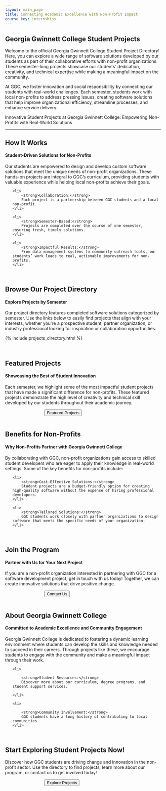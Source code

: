 ```yaml
---
layout: main_page
title: Connecting Academic Excellence with Non-Profit Impact
course_key: internships
---
```


<h2>Georgia Gwinnett College Student Projects</h2>

<p>Welcome to the official Georgia Gwinnett College Student Project Directory! Here, you can explore a wide range of software solutions developed by our students as part of their collaborative efforts with non-profit organizations. These semester-long projects showcase our students' dedication, creativity, and technical expertise while making a meaningful impact on the community.</p>

<p>At GGC, we foster innovation and social responsibility by connecting our students with real-world challenges. Each semester, students work with local non-profits to address pressing issues, creating software solutions that help improve organizational efficiency, streamline processes, and enhance service delivery.</p>

<p>Innovative Student Projects at Georgia Gwinnett College: Empowering Non-Profits with Real-World Solutions </p>

<hr>

<h2>How It Works</h2>

<h4>Student-Driven Solutions for Non-Profits</h4>

<p>Our students are empowered to design and develop custom software solutions that meet the unique needs of non-profit organizations. These hands-on projects are integral to GGC’s curriculum, providing students with valuable experience while helping local non-profits achieve their goals.</p>

<ul>

    <li>
        <strong>Collaboration:</strong>
        Each project is a partnership between GGC students and a local non-profit.
    </li>

    <li>
        <strong>Semester-Based:</strong>
        Projects are completed over the course of one semester, ensuring fresh, timely solutions.
    </li>

    <li>
        <strong>Impactful Results:</strong>
        From data management systems to community outreach tools, our students’ work leads to real, actionable improvements for non-profits.
    </li>

</ul>

<br>

<h2>Browse Our Project Directory</h2>

<h4>Explore Projects by Semester</h4>

<p>Our project directory features completed software solutions categorized by semester. Use the links below to easily find projects that align with your interests, whether you're a prospective student, partner organization, or industry professional looking for inspiration or collaboration opportunities.</p>

{% include projects_directory.html %}

<br>

<h2>Featured Projects</h2>

<h4>Showcasing the Best of Student Innovation</h4>

<p>Each semester, we highlight some of the most impactful student projects that have made a significant difference for non-profits. These featured projects demonstrate the high level of creativity and technical skill developed by our students throughout their academic journey.</p>

<div style = "width: 250px; margin: 0 auto;">
    <button class = "ggc-btn-d" role = "button" onclick = "window.location.href='{{ '/featured/' | relative_url }}'">
        <span class = "text">
            Featured Projects
        </span>
    </button>
</div>

<br>

<h2>Benefits for Non-Profits</h2>

<h4>Why Non-Profits Partner with Georgia Gwinnett College</h4>

<p>By collaborating with GGC, non-profit organizations gain access to skilled student developers who are eager to apply their knowledge in real-world settings. Some of the key benefits for non-profits include:</p>

<ul>

    <li>
        <strong>Cost-Effective Solutions:</strong>
        Student projects are a budget-friendly option for creating high-quality software without the expense of hiring professional developers.
    </li>

    <li>
        <strong>Tailored Solutions:</strong>
        GGC students work closely with partner organizations to design software that meets the specific needs of your organization.
    </li>

</ul>

<br>

<h2>Join the Program</h2>

<h4>Partner with Us for Your Next Project</h4>

<p>If you are a non-profit organization interested in partnering with GGC for a software development project, get in touch with us today! Together, we can create innovative solutions that drive positive change.</p>

<div style = "width: 250px; margin: 0 auto;">
    <button class = "ggc-btn-d" role = "button" onclick = "window.location.href='{{ '/contact/' | relative_url }}'">
        <span class = "text">
            Contact Us
        </span>
    </button>
</div>

<br>

<h2>About Georgia Gwinnett College</h2>

<h4>Committed to Academic Excellence and Community Engagement</h4>

<p>Georgia Gwinnett College is dedicated to fostering a dynamic learning environment where students can develop the skills and knowledge needed to succeed in their careers. Through projects like these, we encourage students to engage with the community and make a meaningful impact through their work.</p>

<ul>

    <li>

        <strong>Student Resources:</strong>
        Discover more about our curriculum, degree programs, and student support services.

    </li>

    <li>

        <strong>Community Involvement:</strong>
        GGC students have a long history of contributing to local communities.
    </li>

</ul>

<br>

<h2>Start Exploring Student Projects Now!</h2>

<p>Discover how GGC students are driving change and innovation in the non-profit sector. Use the directory to find projects, learn more about our program, or contact us to get involved today!</p>

<div style = "width: 250px; margin: 0 auto;">
    <button class = "ggc-btn-d" role = "button" onclick = "window.location.href='#semester-directory'">
        <span class = "text">
            Explore Projects
        </span>
    </button>
</div>
